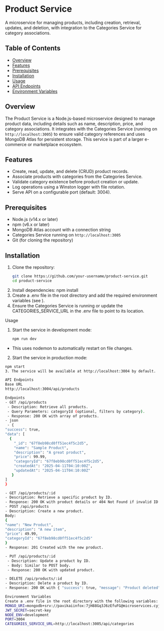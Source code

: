# Product Service

A microservice for managing products, including creation, retrieval, updates, and deletion, with integration to the Categories Service for category associations.

## Table of Contents
- [Overview](#overview)
- [Features](#features)
- [Prerequisites](#prerequisites)
- [Installation](#installation)
- [Usage](#usage)
- [API Endpoints](#api-endpoints)
- [Environment Variables](#environment-variables)

## Overview
The Product Service is a Node.js-based microservice designed to manage product data, including details such as name, description, price, and category associations. It integrates with the Categories Service (running on `http://localhost:3005`) to ensure valid category references and uses MongoDB Atlas for persistent storage. This service is part of a larger e-commerce or marketplace ecosystem.

## Features
- Create, read, update, and delete (CRUD) product records.
- Associate products with categories from the Categories Service.
- Validate category existence before product creation or update.
- Log operations using a Winston logger with file rotation.
- Serve API on a configurable port (default: 3004).

## Prerequisites
- Node.js (v14.x or later)
- npm (v6.x or later)
- MongoDB Atlas account with a connection string
- Categories Service running on `http://localhost:3005`
- Git (for cloning the repository)

## Installation
1. Clone the repository:
   ```bash
   git clone https://github.com/your-username/product-service.git
   cd product-service
2. Install dependencies:
   npm install
3. Create a .env file in the root directory and add the required environment variables (see ).
4. Ensure the Categories Service is running or update the CATEGORIES_SERVICE_URL in the .env file to point to its location.

Usage
1. Start the service in development mode:
   ```bash
   npm run dev
- This uses nodemon to automatically restart on file changes.
2. Start the service in production mode:
  ```bash
  npm start
3. The service will be available at http://localhost:3004 by default.

API Endpoints
Base URL
http://localhost:3004/api/products

Endpoints
- GET /api/products
   - Description: Retrieve all products.
   - Query Parameters: categoryId (optional, filters by category).
   - Response: 200 OK with array of products.
- json
   - {
  "success": true,
  "data": [
    {
      "_id": "67f8eb98cd0ff51ec4f5c2d5",
      "name": "Sample Product",
      "description": "A great product",
      "price": 99.99,
      "categoryId": "67f8eb98cd0ff51ec4f5c2d5",
      "createdAt": "2025-04-11T04:10:00Z",
      "updatedAt": "2025-04-11T04:10:00Z"
     }
  ]
}

- GET /api/products/:id
  - Description: Retrieve a specific product by ID.
  - Response: 200 OK with product details or 404 Not Found if invalid ID.
- POST /api/products
  - Description: Create a new product.
 Body:
{
  "name": "New Product",
  "description": "A new item",
  "price": 49.99,
  "categoryId": "67f8eb98cd0ff51ec4f5c2d5"
}
 - Response: 201 Created with the new product.

- PUT /api/products/:id
   - Description: Update a product by ID.
   - Body: Similar to POST body.
   - Response: 200 OK with updated product.

- DELETE /api/products/:id
  - Description: Delete a product by ID.
  - Response: 200 OK with { "success": true, "message": "Product deleted" } or 409 Conflict if linked to active orders.

Environment Variables
Create a .env file in the root directory with the following variables:
MONGO_URI=mongodb+srv://pavikaiinfox:7jH88Gq3J6zEfuFG@microservices.cyjlgf2.mongodb.net/?retryWrites=true&w=majority&appName=microservices
JWT_SECRET=secret-key
NODE_ENV=development
PORT=3004
CATEGORIES_SERVICE_URL=http://localhost:3005/api/categories











